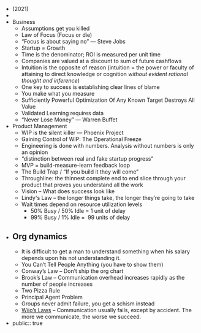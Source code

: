 - (2021)
-
- Business
	- Assumptions get you killed
	- Law of Focus (Focus or die)
	- “Focus is about saying no” — Steve Jobs
	- Startup = Growth
	- Time is the denominator; ROI is measured per unit time
	- Companies are valued at a discount to sum of future cashflows
	- Intuition is the opposite of reason (intuition = the power or faculty of attaining to direct knowledge or cognition *without evident rational thought and inference*)
	- One key to success is establishing clear lines of blame
	- You make what you measure
	- Sufficiently Powerful Optimization Of Any Known Target Destroys All Value
	- Validated Learning requires data
	- “Never Lose Money” — Warren Buffet
- Product Management
	- WIP is the silent killer — Phoenix Project
	- Gaining Control of WIP: The Operational Freeze
	- Engineering is done with numbers. Analysis without numbers is only an opinion
	- “distinction between real and fake startup progress”
	- MVP = build-measure-learn feedback loop
	- The Build Trap / “If you build it they will come”
	- Throughline: the thinnest complete end to end slice through your product that proves you understand all the work
	- Vision – What does success look like
	- Lindy's Law – the longer things take, the longer they’re going to take
	- Wait times depend on resource utilization levels
		- 50% Busy / 50% Idle = 1 unit of delay
		- 99% Busy / 1% Idle =  99 units of delay
- ## Org dynamics
	- It is difficult to get a man to understand something when his salary depends upon his not understanding it.
	- You Can’t Tell People Anything (you have to show them)
	- Conway’s Law – Don’t ship the org chart
	- Brook’s Law – Communication overhead increases rapidly as the number of people increases
	- Two Pizza Rule
	- Principal Agent Problem
	- Groups never admit failure, you get a schism instead
	- [Wiio’s Laws](https://en.wikipedia.org/wiki/Wiio%27s_laws) – Communication usually fails, except by accident. The more we communicate, the worse we succeed.
- public:: true